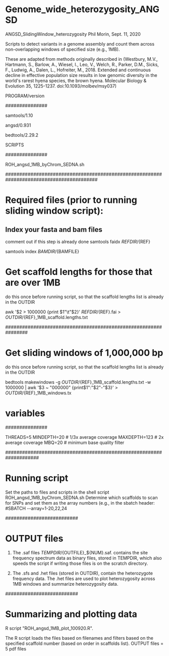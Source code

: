 # Genome_wide_heterozygosity_ANGSD

ANGSD_SlidingWindow_heterozygosity
Phil Morin, Sept. 11, 2020

Scripts to detect variants in a genome assembly and count them across non-overlapping windows of specified size (e.g., 1MB).

These are adapted from methods originally described in (Westbury, M.V., Hartmann, S., Barlow, A., Wiesel, I., Leo, V., Welch, R., Parker, D.M., Sicks, F., Ludwig, A., Dalen, L., Hofreiter, M., 2018. Extended and continuous decline in effective population size results in low genomic diversity in the world's rarest hyena species, the brown hyena. Molecular Biology & Evolution 35, 1225-1237. doi:10.1093/molbev/msy037)

PROGRAM/version

###############

samtools/1.10

angsd/0.931 

bedtools/2.29.2 


SCRIPTS

###############

ROH_angsd_1MB_byChrom_SEDNA.sh

#########################################################################################

# Required files (prior to running sliding window script):

## Index your fasta and bam files

comment out if this step is already done
samtools faidx ${REFDIR}/${REF}

samtools index ${BAMDIR}/${BAMFILE}

# Get scaffold lengths for those that are over 1MB

do this once before running script, so that the scaffold lengths list is already in the OUTDIR

awk '$2 > 1000000 {print $1"\t"$2}' ${REFDIR}/${REF}.fai > ${OUTDIR}/${REF}_1MB_scaffold.lengths.txt

################################################################

# Get sliding windows of 1,000,000 bp

do this once before running script, so that the scaffold lengths list is already in the OUTDIR

bedtools makewindows -g ${OUTDIR}/${REF}_1MB_scaffold.lengths.txt -w 1000000 | awk '$3 ~ "000000" {print$1":"$2"-"$3}' > ${OUTDIR}/${REF}_1MB_windows.tx


# variables

###############

THREADS=5
MINDEPTH=20   # 1/3x average coverage
MAXDEPTH=123	# 2x average coverage
MBQ=20  # minimum base quality filter
	

####################################################################

# Running script
Set the paths to files and scripts in the shell script ROH_angsd_1MB_byChrom_SEDNA.sh
Determine which scaffolds to scan for SNPs and set them as the array numbers (e.g., in the sbatch header: #SBATCH --array=1-20,22,24

##########################

# OUTPUT files

1) The .saf files ${TEMPDIR}/${OUTFILE}_${NUM}.saf. contains the site frequency spectrum data as binary files, stored in TEMPDIR, which also speeds the script if writing those files is on the scratch directory. 

2) The .sfs and .het files (stored in OUTDIR), contain the heterozygote frequency data. The .het files are used to plot heterozygosity across 1MB windows and summarize heterozygosity data.

##########################

# Summarizing and plotting data
R script "ROH_angsd_1MB_plot_100920.R". 

The R script loads the files based on filenames and filters based on the specified scaffold number (based on order in scaffolds list). 
OUTPUT files = 5 pdf files



